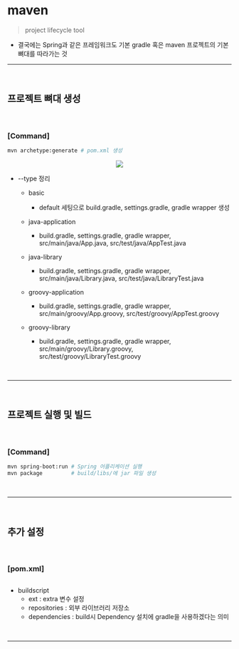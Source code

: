 # maven
> project lifecycle tool
* 결국에는 Spring과 같은 프레임워크도 기본 gradle 혹은 maven 프로젝트의 기본 뼈대를 따라가는 것

<hr>
<br>

## 프로젝트 뼈대 생성 
#### 

<br>

### [Command]
```bash
mvn archetype:generate # pom.xml 생성
```

<div align="center">
    <img src="https://user-images.githubusercontent.com/37537227/148062230-f2d4b5dd-152f-476c-acba-79565e4def43.png">
</div>

* --type 정리
  * basic 
    * default 세팅으로 build.gradle, settings.gradle, gradle wrapper 생성

  * java-application
    * build.gradle, settings.gradle, gradle wrapper, src/main/java/App.java, src/test/java/AppTest.java

  * java-library 
    * build.gradle, settings.gradle, gradle wrapper, src/main/java/Library.java, src/test/java/LibraryTest.java

  * groovy-application
    * build.gradle, settings.gradle, gradle wrapper, src/main/groovy/App.groovy, src/test/groovy/AppTest.groovy

  * groovy-library 
    * build.gradle, settings.gradle, gradle wrapper, src/main/groovy/Library.groovy, src/test/groovy/LibraryTest.groovy

<br>
<hr>
<br>

## 프로젝트 실행 및 빌드
#### 

<br>

### [Command]
```bash 
mvn spring-boot:run # Spring 어플리케이션 실행
mvn package         # build/libs/에 jar 파일 생성
```

<br>
<hr>
<br>

## 추가 설정
#### 

<br>

### [pom.xml]
```xml
```

* buildscript
    * ext : extra 변수 설정
    * repositories : 외부 라이브러리 저장소
    * dependencies : build시 Dependency 설치에 gradle을 사용하겠다는 의미

<br>
<hr>
<br>
